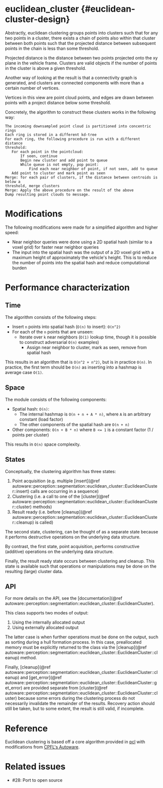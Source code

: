 euclidean_cluster {#euclidean-cluster-design}
=================


Abstractly, euclidean clustering groups points into clusters such that for any
two points in a cluster, there exists a chain of points also within that cluster
between both points such that the projected distance between subsequent points
in the chain is less than some threshold.

Projected distance is the distance
between two points projected onto the xy plane in the vehicle frame. Clusters
are valid objects if the number of points in the cluster is above a given
threshold.

Another way of looking at the result is that a connectivity graph is generated,
and clusters are connected components with more than a certain number of
vertices.

Vertices in this view are point cloud points, and edges are drawn between points
with a project distance below some threshold.

Concretely, the algorithm to construct these clusters works in the following way:

```
The incoming downsampled point cloud is partitioned into concentric rings
Each ring is stored in a different kd-tree
For each ring, the following procedure is run with a different distance
threshold:
   For each point in the pointcloud:
       If seen, continue
       Begin new cluster and add point to queue
       While queue is not empty, pop point:
           Find each near neighbor of point, if not seen, add to queue
   Add point to cluster and mark point as seen
Merge: for each pair of clusters, if the distance between centroids is below a
threshold, merge clusters
Merge: Apply the above procedure on the result of the above
Dump resulting point clouds to message.
```


# Modifications

The following modifications were made for a simplified algorithm and higher speed:

- Near neighbor queries were done using a 2D spatial hash (similar to a voxel
grid) for faster near neighbor queries
- The input into the spatial hash was the output of a 2D voxel grid with a
maximum height of approximately the vehicle's height. This is to reduce the
number of points into the spatial hash and reduce computational burden

# Performance characterization


## Time

The algorithm consists of the following steps:
- Insert `n` points into spatial hash (`O(n)` to insert): `O(n^2)`
- For each of the `n` points that are unseen:
   - Iterate over `k` near neighbors (`O(1)` lookup time, though it is possible
   to construct adversarial `O(n)` examples)
       - Assign near neighbor to cluster, mark as seen, remove from spatial hash

This results in an algorithm that is `O(n^2 + n^2)`, but is in practice `O(n)`.
In practice, the first term should be `O(n)` as inserting into a hashmap is
average case `O(1)`.

## Space

The module consists of the following components:
- Spatial hash: `O(n)`:
    - The internal hashmap is `O(n + n + A * n)`, where `A` is an arbitrary
    constant (load factor)
    - The other components of the spatial hash are `O(n + n)`
- Other components: `O(n + B * n)` where `B <= 1` is a constant factor
(1 / points per cluster)

This results in `O(n)` space complexity.

## States

Conceptually, the clustering algorithm has three states:

1. Point acquisition (e.g. multiple
[insert](@ref autoware::perception::segmentation::euclidean_cluster::EuclideanCluster::insert)
calls are occurring in a sequence)
2. Clustering (i.e. a call to one of the
[cluster](@ref autoware::perception::segmentation::euclidean_cluster::EuclideanCluster::cluster)
methods)
3. Result ready (i.e. before
[cleanup](@ref autoware::perception::segmentation::euclidean_cluster::EuclideanCluster::cleanup)
is called)

The second state, clustering, can be thought of as a separate state because it performs destructive
operations on the underlying data structure.

By contrast, the first state, point acquisition, performs constructive (additive) operations on the
underlying data structure.

Finally, the result ready state occurs between clustering and cleanup. This state is available
such that operations or manipulations may be done on the resulting (large) cluster data.

## API

For more details on the API, see the
[documentation](@ref autoware::perception::segmentation::euclidean_cluster::EuclideanCluster).

This class supports two modes of output:

1. Using the internally allocated output
2. Using externally allocated output

The latter case is when further operations must be done on the output, such as sorting during a
hull formation process. In this case, preallocated memory must be explicitly returned to the
class via the
[cleanup](@ref autoware::perception::segmentation::euclidean_cluster::EuclideanCluster::cleanup)
method.

Finally,
[cleanup](@ref autoware::perception::segmentation::euclidean_cluster::EuclideanCluster::cleanup)
and
[get_error](@ref autoware::perception::segmentation::euclidean_cluster::EuclideanCluster::get_error)
are provided separate from
[cluster](@ref autoware::perception::segmentation::euclidean_cluster::EuclideanCluster::cluster)
because some errors during the clustering process do not necessarily invalidate the remainder
of the results. Recovery action should still be taken, but to some extent, the result is still
valid, if incomplete.

# Reference

Euclidean clustering is based off a core algorithm provided in [pcl](http://www.pointclouds.org/documentation/tutorials/cluster_extraction.php)
with modifications from [CPFL's Autoware](https://github.com/CPFL/Autoware/blob/efe17abbb7b831d0e826fb881c365f9ce34cf1d4/ros/src/computing/perception/detection/packages/lidar_tracker/nodes/euclidean_cluster/euclidean_cluster.cpp).


# Related issues

- #28: Port to open source
